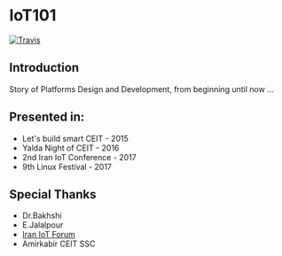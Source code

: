 # IoT101
[![Travis](https://img.shields.io/travis/1995parham/IoT101.svg?style=flat-square)](https://travis-ci.org/1995parham/IoT101)


## Introduction

Story of Platforms Design and Development, from beginning until now ...

## Presented in:

- Let's build smart CEIT - 2015
- Yalda Night of CEIT - 2016
- 2nd Iran IoT Conference - 2017
- 9th Linux Festival - 2017

## Special Thanks

- Dr.Bakhshi
- E.Jalalpour
- [Iran IoT Forum](http://www.iraniotforum.org/)
- Amirkabir CEIT SSC

